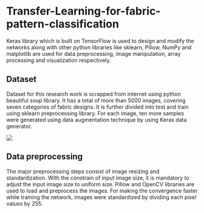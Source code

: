 # Transfer-Learning-for-fabric-pattern-classification
Keras library which is built on TensorFlow is used to design and modify the networks along with other python libraries like sklearn, Pillow, NumPy and matplotlib are used for data preprocessing, image manipulation, array processing and visualization respectively. 
## Dataset 
Dataset for this research work is scrapped from internet using python beautiful soup library. It has a total of more than 5000 images, covering seven categories of fabric designs. It is further divided into test and train using sklearn preprocessing library. For each image, ten more samples were generated using data augmentation technique by using Keras data generator. 

<img src='https://i.pinimg.com/564x/6a/9c/db/6a9cdb44ca1a102d7dcf6d5f21d243f0.jpg'>

## Data preprocessing

The major preprocessing steps consist of image resizing and standardization. With the constrain of input image size, it is mandatory to adjust the input image size to uniform size. Pillow and OpenCV libraries are used to load and preprocess the images. For making the convergence faster while training the network, images were standardized by dividing each pixel values by 255.
